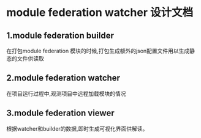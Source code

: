 # module federation watcher 设计文档

## 1.module federation builder

在打包module federation 模块的时候,打包生成额外的json配置文件用以生成静态的文件供读取

## 2.module federation watcher

在项目运行过程中,观测项目中远程加载模块的情况

## 3.module federation viewer

根据watcher和builder的数据,即时生成可视化界面供解读。